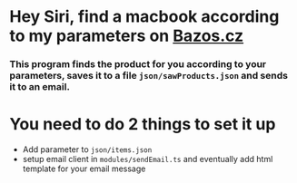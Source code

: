 # Hey Siri, find a macbook according to my parameters on [Bazos.cz](https://www.bazos.cz/)
### This program finds the product for you according to your parameters, saves it to a file `json/sawProducts.json` and sends it to an email.

# You need to do 2 things to set it up
- Add parameter to `json/items.json`
- setup email client in `modules/sendEmail.ts` and eventually add html template for your email message